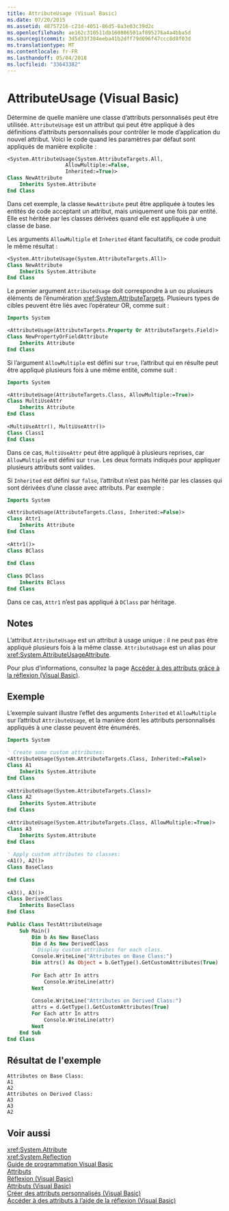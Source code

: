 ```yaml
---
title: AttributeUsage (Visual Basic)
ms.date: 07/20/2015
ms.assetid: 48757216-c21d-4051-86d5-8a3e03c39d2c
ms.openlocfilehash: ae162c310511db160806501af895276a4a4bba5d
ms.sourcegitcommit: 3d5d33f384eeba41b2dff79d096f47ccc8d8f03d
ms.translationtype: MT
ms.contentlocale: fr-FR
ms.lasthandoff: 05/04/2018
ms.locfileid: "33643382"
---
```

# <a name="attributeusage-visual-basic"></a>AttributeUsage (Visual Basic)
Détermine de quelle manière une classe d’attributs personnalisés peut être utilisée. `AttributeUsage` est un attribut qui peut être appliqué à des définitions d’attributs personnalisés pour contrôler le mode d’application du nouvel attribut. Voici le code quand les paramètres par défaut sont appliqués de manière explicite :  
  
```vb  
<System.AttributeUsage(System.AttributeTargets.All,   
                   AllowMultiple:=False,   
                   Inherited:=True)>   
Class NewAttribute  
    Inherits System.Attribute  
End Class  
```  
  
 Dans cet exemple, la classe `NewAttribute` peut être appliquée à toutes les entités de code acceptant un attribut, mais uniquement une fois par entité. Elle est héritée par les classes dérivées quand elle est appliquée à une classe de base.  
  
 Les arguments `AllowMultiple` et `Inherited` étant facultatifs, ce code produit le même résultat :  
  
```vb  
<System.AttributeUsage(System.AttributeTargets.All)>   
Class NewAttribute  
    Inherits System.Attribute  
End Class  
```  
  
 Le premier argument `AttributeUsage` doit correspondre à un ou plusieurs éléments de l’énumération <xref:System.AttributeTargets>. Plusieurs types de cibles peuvent être liés avec l’opérateur OR, comme suit :  
  
```vb  
Imports System  
```  
  
```vb  
<AttributeUsage(AttributeTargets.Property Or AttributeTargets.Field)>   
Class NewPropertyOrFieldAttribute  
    Inherits Attribute  
End Class  
```  
  
 Si l’argument `AllowMultiple` est défini sur `true`, l’attribut qui en résulte peut être appliqué plusieurs fois à une même entité, comme suit :  
  
```vb  
Imports System  
```  
  
```vb  
<AttributeUsage(AttributeTargets.Class, AllowMultiple:=True)>   
Class MultiUseAttr  
    Inherits Attribute  
End Class  
  
<MultiUseAttr(), MultiUseAttr()>   
Class Class1  
End Class  
```  
  
 Dans ce cas, `MultiUseAttr` peut être appliqué à plusieurs reprises, car `AllowMultiple` est défini sur `true`. Les deux formats indiqués pour appliquer plusieurs attributs sont valides.  
  
 Si `Inherited` est défini sur `false`, l’attribut n’est pas hérité par les classes qui sont dérivées d’une classe avec attributs. Par exemple :  
  
```vb  
Imports System  
```  
  
```vb  
<AttributeUsage(AttributeTargets.Class, Inherited:=False)>   
Class Attr1  
    Inherits Attribute  
End Class  
  
<Attr1()>   
Class BClass  
  
End Class    
  
Class DClass  
    Inherits BClass  
End Class  
```  
  
 Dans ce cas, `Attr1` n’est pas appliqué à `DClass` par héritage.  
  
## <a name="remarks"></a>Notes  
 L’attribut `AttributeUsage` est un attribut à usage unique : il ne peut pas être appliqué plusieurs fois à la même classe. `AttributeUsage` est un alias pour <xref:System.AttributeUsageAttribute>.  
  
 Pour plus d’informations, consultez la page [Accéder à des attributs grâce à la réflexion (Visual Basic)](../../../../visual-basic/programming-guide/concepts/attributes/accessing-attributes-by-using-reflection.md).  
  
## <a name="example"></a>Exemple  
 L’exemple suivant illustre l’effet des arguments `Inherited` et `AllowMultiple` sur l’attribut `AttributeUsage`, et la manière dont les attributs personnalisés appliqués à une classe peuvent être énumérés.  
  
```vb  
Imports System  
```  
  
```vb  
' Create some custom attributes:  
<AttributeUsage(System.AttributeTargets.Class, Inherited:=False)>   
Class A1  
    Inherits System.Attribute  
End Class  
  
<AttributeUsage(System.AttributeTargets.Class)>   
Class A2  
    Inherits System.Attribute  
End Class      
  
<AttributeUsage(System.AttributeTargets.Class, AllowMultiple:=True)>   
Class A3  
    Inherits System.Attribute  
End Class  
  
' Apply custom attributes to classes:  
<A1(), A2()>   
Class BaseClass  
  
End Class  
  
<A3(), A3()>   
Class DerivedClass  
    Inherits BaseClass  
End Class  
  
Public Class TestAttributeUsage  
    Sub Main()  
        Dim b As New BaseClass  
        Dim d As New DerivedClass  
        ' Display custom attributes for each class.  
        Console.WriteLine("Attributes on Base Class:")  
        Dim attrs() As Object = b.GetType().GetCustomAttributes(True)  
  
        For Each attr In attrs  
            Console.WriteLine(attr)  
        Next  
  
        Console.WriteLine("Attributes on Derived Class:")  
        attrs = d.GetType().GetCustomAttributes(True)  
        For Each attr In attrs  
            Console.WriteLine(attr)  
        Next              
    End Sub  
End Class  
```  
  
## <a name="sample-output"></a>Résultat de l'exemple  
  
```  
Attributes on Base Class:  
A1  
A2  
Attributes on Derived Class:  
A3  
A3  
A2  
```  
  
## <a name="see-also"></a>Voir aussi  
 <xref:System.Attribute>  
 <xref:System.Reflection>  
 [Guide de programmation Visual Basic](../../../../visual-basic/programming-guide/index.md)  
 [Attributs](../../../../standard/attributes/index.md)  
 [Réflexion (Visual Basic)](../../../../visual-basic/programming-guide/concepts/reflection.md)  
 [Attributs (Visual Basic)](../../../../visual-basic/language-reference/attributes.md)  
 [Créer des attributs personnalisés (Visual Basic)](../../../../visual-basic/programming-guide/concepts/attributes/creating-custom-attributes.md)  
 [Accéder à des attributs à l’aide de la réflexion (Visual Basic)](../../../../visual-basic/programming-guide/concepts/attributes/accessing-attributes-by-using-reflection.md)
